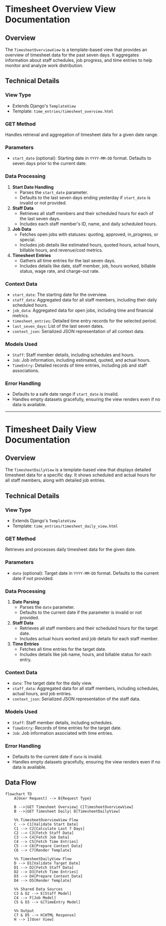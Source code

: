 # **Timesheet Overview View Documentation**

## **Overview**

The `TimesheetOverviewView` is a template-based view that provides an overview of timesheet data for the past seven days. It aggregates information about staff schedules, job progress, and time entries to help monitor and analyze work distribution.

## **Technical Details**

### **View Type**

- Extends Django's `TemplateView`
- Template: `time_entries/timesheet_overview.html`

### **GET Method**

Handles retrieval and aggregation of timesheet data for a given date range.

### **Parameters**

- `start_date` (optional): Starting date in `YYYY-MM-DD` format. Defaults to seven days prior to the current date.

### **Data Processing**

1. **Start Date Handling**
    - Parses the `start_date` parameter.
    - Defaults to the last seven days ending yesterday if `start_date` is invalid or not provided.
2. **Staff Data**
    - Retrieves all staff members and their scheduled hours for each of the last seven days.
    - Includes each staff member's ID, name, and daily scheduled hours.
3. **Job Data**
    - Fetches open jobs with statuses: quoting, approved, in_progress, or special.
    - Includes job details like estimated hours, quoted hours, actual hours, billable hours, and revenue/cost metrics.
4. **Timesheet Entries**
    - Gathers all time entries for the last seven days.
    - Includes details like date, staff member, job, hours worked, billable status, wage rate, and charge-out rate.

### **Context Data**

- `start_date`: The starting date for the overview.
- `staff_data`: Aggregated data for all staff members, including their daily scheduled hours.
- `job_data`: Aggregated data for open jobs, including time and financial metrics.
- `timesheet_entries`: Detailed time entry records for the selected period.
- `last_seven_days`: List of the last seven dates.
- `context_json`: Serialized JSON representation of all context data.

### **Models Used**

- `Staff`: Staff member details, including schedules and hours.
- `Job`: Job information, including estimated, quoted, and actual hours.
- `TimeEntry`: Detailed records of time entries, including job and staff associations.

### **Error Handling**

- Defaults to a safe date range if `start_date` is invalid.
- Handles empty datasets gracefully, ensuring the view renders even if no data is available.

---

# **Timesheet Daily View Documentation**

## **Overview**

The `TimesheetDailyView` is a template-based view that displays detailed timesheet data for a specific day. It shows scheduled and actual hours for all staff members, along with detailed job entries.

## **Technical Details**

### **View Type**

- Extends Django's `TemplateView`
- Template: `time_entries/timesheet_daily_view.html`

### **GET Method**

Retrieves and processes daily timesheet data for the given date.

### **Parameters**

- `date` (optional): Target date in `YYYY-MM-DD` format. Defaults to the current date if not provided.

### **Data Processing**

1. **Date Parsing**
    - Parses the `date` parameter.
    - Defaults to the current date if the parameter is invalid or not provided.
2. **Staff Data**
    - Retrieves all staff members and their scheduled hours for the target date.
    - Includes actual hours worked and job details for each staff member.
3. **Time Entries**
    - Fetches all time entries for the target date.
    - Includes details like job name, hours, and billable status for each entry.

### **Context Data**

- `date`: The target date for the daily view.
- `staff_data`: Aggregated data for all staff members, including schedules, actual hours, and job entries.
- `context_json`: Serialized JSON representation of the staff data.

### **Models Used**

- `Staff`: Staff member details, including schedules.
- `TimeEntry`: Records of time entries for the target date.
- `Job`: Job information associated with time entries.

### **Error Handling**

- Defaults to the current date if `date` is invalid.
- Handles empty datasets gracefully, ensuring the view renders even if no data is available.

## **Data Flow**

```mermaid
flowchart TD
    A[User Request] --> B{Request Type}

    B -->|GET Timesheet Overview| C[TimesheetOverviewView]
    B -->|GET Timesheet Daily| D[TimesheetDailyView]

    %% TimesheetOverviewView Flow
    C --> C1[Validate Start Date]
    C1 --> C2[Calculate Last 7 Days]
    C2 --> C3[Fetch Staff Data]
    C3 --> C4[Fetch Job Data]
    C4 --> C5[Fetch Time Entries]
    C5 --> C6[Prepare Context Data]
    C6 --> C7[Render Template]

    %% TimesheetDailyView Flow
    D --> D1[Validate Target Date]
    D1 --> D2[Fetch Staff Data]
    D2 --> D3[Fetch Time Entries]
    D3 --> D4[Prepare Context Data]
    D4 --> D5[Render Template]

    %% Shared Data Sources
    C3 & D2 --> E[Staff Model]
    C4 --> F[Job Model]
    C5 & D3 --> G[TimeEntry Model]

    %% Output
    C7 & D5 --> H[HTML Response]
    H --> I[User View]
```
